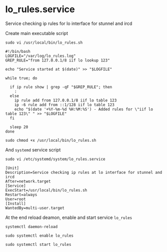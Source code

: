 # lo_rules.service
Service checking ip rules for lo interface for stunnel and ircd

Create main executable script 
```
sudo vi /usr/local/bin/lo_rules.sh
```
```
#!/bin/bash
LOGFILE="/var/log/lo_rules.log"
GREP_RULE="from 127.0.0.1/8 iif lo lookup 123"

echo "Service started at $(date)" >> "$LOGFILE"

while true; do

  if ip rule show | grep -qF "$GREP_RULE"; then
    :
  else
    ip rule add from 127.0.0.1/8 iif lo table 123
    ip -6 rule add from ::1/128 iif lo table 123
    echo "$(date '+%Y-%m-%d %H:%M:%S') - Added rules for \"iif lo table 123\" " >> "$LOGFILE"
  fi

  sleep 20
done
```

```
sudo chmod +x /usr/local/bin/lo_rules.sh
```

And `systemd` service script
```
sudo vi /etc/systemd/system/lo_rules.service
```
```
[Unit]
Description=Service checking ip rules at lo interface for stunnel and ircd
After=network.target
[Service]
ExecStart=/usr/local/bin/lo_rules.sh
Restart=always
User=root
[Install]
WantedBy=multi-user.target
```

At the end reload deamon, enable and start service `lo_rules`
```
systemctl daemon-reload
```
```
sudo systemctl enable lo_rules
```
```
sudo systemctl start lo_rules
```
